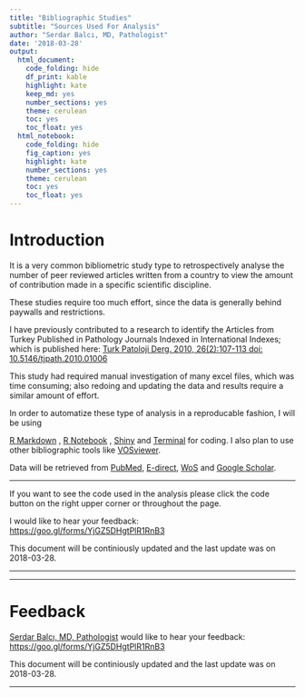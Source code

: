 ```yaml
---
title: "Bibliographic Studies"
subtitle: "Sources Used For Analysis"
author: "Serdar Balcı, MD, Pathologist"
date: '2018-03-28'
output: 
  html_document: 
    code_folding: hide
    df_print: kable
    highlight: kate
    keep_md: yes
    number_sections: yes
    theme: cerulean
    toc: yes
    toc_float: yes
  html_notebook: 
    code_folding: hide
    fig_caption: yes
    highlight: kate
    number_sections: yes
    theme: cerulean
    toc: yes
    toc_float: yes
---
```


# Introduction

It is a very common bibliometric study type to retrospectively analyse the number of peer reviewed articles written from a country to view the amount of contribution made in a specific scientific discipline.

These studies require too much effort, since the data is generally behind paywalls and restrictions.

I have previously contributed to a research to identify the Articles from Turkey Published in Pathology Journals Indexed in International Indexes; which is published here: [Turk Patoloji Derg. 2010, 26(2):107-113 doi: 10.5146/tjpath.2010.01006](http://www.turkjpath.org/summary_en.php3?id=1423) 

This study had required manual investigation of many excel files, which was time consuming; also redoing and updating the data and results require a similar amount of effort.

In order to automatize these type of analysis in a reproducable fashion, 
I will be using
<!-- list of analysis tools -->
[R Markdown](https://rmarkdown.rstudio.com/)
,
[R Notebook](https://rmarkdown.rstudio.com/r_notebooks.html)
,
[Shiny](https://shiny.rstudio.com/)
and
[Terminal](https://en.0wikipedia.org/wiki/Terminal_(macOS))
for coding. 
I also plan to use other bibliographic tools like
[VOSviewer](http://www.vosviewer.com/).

Data will be retrieved from 
[PubMed](https://www.ncbi.nlm.nih.gov/pubmed), 
[E-direct](https://dataguide.nlm.nih.gov/edirect/overview.html),
[WoS](www.webofknowledge.com/)
and
[Google Scholar](https://scholar.google.com).



---

If you want to see the code used in the analysis please click the code button on the right upper corner or throughout the page. 

I would like to hear your feedback: https://goo.gl/forms/YjGZ5DHgtPlR1RnB3

This document will be continiously updated and the last update was on 2018-03-28.

---




---


# Feedback

[Serdar Balcı, MD, Pathologist](https://github.com/sbalci) would like to hear your feedback: https://goo.gl/forms/YjGZ5DHgtPlR1RnB3

This document will be continiously updated and the last update was on 2018-03-28.

---
